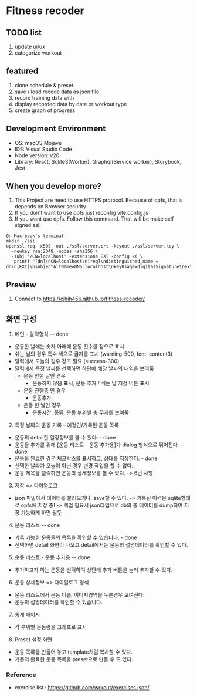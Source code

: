 # Fitness recoder

## TODO list
1. update ui/ux
2. categorize workout

## featured
1. clone schedule & preset
2. save / load recode data as json file
3. record training data with 
4. display recorded data by date or workout type
5. create graph of progress

## Development Environment

* OS: macOS Mojave
* IDE: Visual Studio Code
* Node version: v20
* Library: React, Sqlite3(Worker), Graphql(Service worker), Storybook, Jest

## When you develop more?
1. This Project are need to use HTTPS protocol. Because of opfs, that is depends on Browser security.
2. If you don't want to use opfs just reconfig vite.config.js
3. If you want use opfs. Follow this command. That will be make self signed ssl.
```
On Mac book's terminal
mkdir ./ssl
openssl req -x509 -out ./ssl/server.crt -keyout ./ssl/server.key \
  -newkey rsa:2048 -nodes -sha256 \
  -subj '/CN=localhost' -extensions EXT -config <( \
   printf "[dn]\nCN=localhost\n[req]\ndistinguished_name = dn\n[EXT]\nsubjectAltName=DNS:localhost\nkeyUsage=digitalSignature\nextendedKeyUsage=serverAuth")
```

## Preview

1. Connect to https://cjhih456.github.io/fitness-recoder/

## 화면 구성
1. 메인 - 달력형식 -- done
  - 운동한 날에는 숫자 아래에 운동 횟수를 점으로 표시
  - 쉬는 날의 경우 특수 색으로 글자를 표시 (warning-500, font: content3)
  - 달력에서 오늘의 경우 강조 필요 (success-300)
  - 달력에서 특정 날짜를 선택하면 하단에 해당 날짜의 내역을 보여줌
    - 운동 안한 날인 경우
      - 운동하지 않음 표시, 운동 추가 / 쉬는 날 지정 버튼 표시
    - 운동 진행중 인 경우
      - 운동추가
    - 운동 한 날인 경우
      - 운동시간, 종류, 운동 부위별 총 무개를 보여줌
2. 특정 날짜의 운동 기록 - 예정인/기록된 운동 목록
  - 운동의 detail한 일정정보를 볼 수 있다. - done
  - 운동을 추가를 위해 [운동 리스트 - 운동 추가용]가 dialog 형식으로 뛰어진다. - done
  - 운동을 완료한 경우 체크박스를 표시하고, 상태를 저장한다. - done
  - 선택한 날짜가 오늘이 아닌 경우 변경 작업을 할 수 없다.
  - 운동 제목을 클릭하면 운동의 상세정보를 볼 수 있다. -> 6번 사항
3. 저장 => 다이얼로그
  - json 파일에서 데이터를 불러오거나, save할 수 있다. 
    -> 기록된 이력은 sqlite형태로 opfs에 저장 중!
    -> 백업 필요시 json타입으로 db의 총 데이터를 dump하여 저장 가능하게 하면 될듯
4. 운동 리스트 -- done
  - 기록 가능한 운동들의 목록을 확인할 수 있습니다. - done
  - 선택하면 detail 화면이 나오고 detail에서는 운동의 설명데이터를 확인할 수 있다.
5. 운동 리스트 - 운동 추가용 -- done
  - 추가하고자 하는 운동을 선택하여 상단에 추가 버튼을 눌러 추가할 수 있다.
6. 운동 상세정보 => 다이얼로그 형식
  - 운동 리스트에서 운동 이름, 이미지영역을 누른경우 보여진다.
  - 운동의 설명데이터를 확인할 수 있습니다.
7. 통계 페이지
  - 각 부위별 운동량을 그래프로 표시
8. Preset 설정 화면
  - 운동 목록을 만들어 놓고 template처럼 복사할 수 있다.
  - 기존의 완료한 운동 목록을 preset으로 만들 수 도 있다.


### Reference
- exercise list : https://github.com/wrkout/exercises.json/
